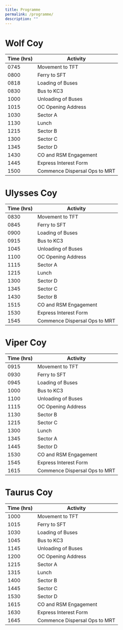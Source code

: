 ```yaml
---
title: Programme
permalink: /programme/
description: ""
---
```

# Wolf Coy


| Time (hrs) | Activity |
| -------- | -------- |
| 0745 | Movement to TFT     |
| 0800 | Ferry to SFT     |
| 0818 | Loading of Buses     |
| 0830 | Bus to KC3     |
| 1000 | Unloading of Buses     |
| 1015 | OC Opening Address     |
| 1030 | Sector A     |
| 1130 | Lunch     |
| 1215 | Sector B     |
| 1300 | Sector C     |
| 1345 | Sector D     |
| 1430 | CO and RSM Engagement     |
| 1445 | Express Interest Form     |
| 1500 | Commence Dispersal Ops to MRT     |

# Ulysses Coy


| Time (hrs) | Activity |
| -------- | -------- |
| 0830 | Movement to TFT     |
| 0845 | Ferry to SFT     |
| 0900 | Loading of Buses     |
| 0915 | Bus to KC3     |
| 1045 | Unloading of Buses     |
| 1100 | OC Opening Address     |
| 1115 | Sector A     |
| 1215 | Lunch     |
| 1300 | Sector D     |
| 1345 | Sector C     |
| 1430 | Sector B     |
| 1515 | CO and RSM Engagement     |
| 1530 | Express Interest Form     |
| 1545 | Commence Dispersal Ops to MRT     |

# Viper Coy


| Time (hrs) | Activity |
| -------- | -------- |
| 0915 | Movement to TFT     |
| 0930 | Ferry to SFT     |
| 0945 | Loading of Buses     |
| 1000 | Bus to KC3     |
| 1100 | Unloading of Buses     |
| 1115 | OC Opening Address     |
| 1130 | Sector B     |
| 1215 | Sector C     |
| 1300 | Lunch     |
| 1345 | Sector A     |
| 1445 | Sector D     |
| 1530 | CO and RSM Engagement     |
| 1545 | Express Interest Form     |
| 1615 | Commence Dispersal Ops to MRT     |

# Taurus Coy


| Time (hrs) | Activity |
| -------- | -------- |
| 1000 | Movement to TFT     |
| 1015 | Ferry to SFT     |
| 1030 | Loading of Buses     |
| 1045 | Bus to KC3     |
| 1145 | Unloading of Buses     |
| 1200 | OC Opening Address     |
| 1215 | Sector A     |
| 1315 | Lunch     |
| 1400 | Sector B     |
| 1445 | Sector C     |
| 1530 | Sector D     |
| 1615 | CO and RSM Engagement     |
| 1630 | Express Interest Form     |
| 1645 | Commence Dispersal Ops to MRT     |